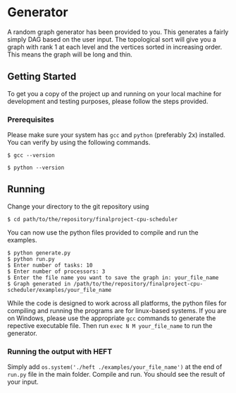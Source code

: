# Generator

A random graph generator has been provided to you. This generates a fairly simply DAG based on the user input. The topological sort will give you a graph with rank 1 at each level and the vertices sorted in increasing order. This means the graph will be long and thin.

## Getting Started

To get you a copy of the project up and running on your local machine for development and testing purposes, please follow the steps provided.

### Prerequisites

Please make sure your system has `gcc` and `python` (preferably 2x) installed. You can verify by using the following commands.

```
$ gcc --version
```

```
$ python --version
```

## Running

Change your directory to the git repository using

```
$ cd path/to/the/repository/finalproject-cpu-scheduler
```

You can now use the python files provided to compile and run the examples.

```
$ python generate.py
$ python run.py
$ Enter number of tasks: 10
$ Enter number of processors: 3
$ Enter the file name you want to save the graph in: your_file_name
$ Graph generated in /path/to/the/repository/finalproject-cpu-scheduler/examples/your_file_name
```

While the code is designed to work across all platforms, the python files for compiling and running the programs are for linux-based systems. If you are on Windows, please use the appropriate `gcc` commands to generate the repective executable file. Then run `exec N M your_file_name` to run the generator.

### Running the output with HEFT

Simply add `os.system('./heft ./examples/your_file_name')` at the end of `run.py` file in the main folder. Compile and run. You should see the result of your input.
